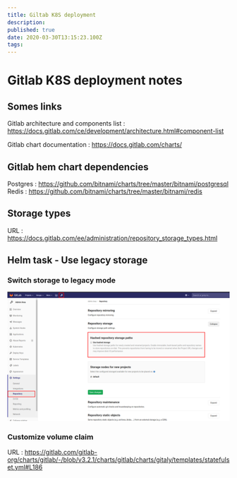 ```yaml
---
title: Giltab K8S deployment
description: 
published: true
date: 2020-03-30T13:15:23.100Z
tags: 
---
```


# Gitlab K8S deployment notes

## Somes links

Gitlab architecture and components list : https://docs.gitlab.com/ce/development/architecture.html#component-list

Gitlab chart documentation : https://docs.gitlab.com/charts/

## Gitlab hem chart dependencies

Postgres : https://github.com/bitnami/charts/tree/master/bitnami/postgresql
Redis : https://github.com/bitnami/charts/tree/master/bitnami/redis


## Storage types

URL : https://docs.gitlab.com/ee/administration/repository_storage_types.html


## Helm task - Use legacy storage

### Switch storage to legacy mode

![selection_028.png](/kubernetes-projects/gitlab/selection_028.png)

### Customize volume claim

URL : https://gitlab.com/gitlab-org/charts/gitlab/-/blob/v3.2.1/charts/gitlab/charts/gitaly/templates/statefulset.yml#L186